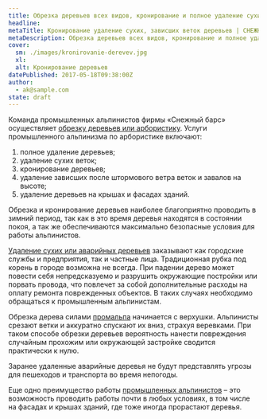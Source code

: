 ```yaml
---
title: Обрезка деревьев всех видов, кронирование и полное удаление сухих, зависших веток деревьев на крышах и фасадах зданий
headline: 
metaTitle: Кронирование удаление сухих, зависших веток деревьев | СНЕЖНЫЙ БАРС
metaDescription: Обрезка деревьев всех видов, кронирование и полное удаление сухих, зависших веток ☎ +38 (097) 970-53-76 от компании Снежный Барс
cover:
  sm: ./images/kronirovanie-derevev.jpg
  xl: 
  alt: Кронирование деревьев
datePublished: 2017-05-18T09:38:00Z
author:
  - ak@sample.com
state: draft
---
```

Команда промышленных альпинистов фирмы «Снежный барс» осуществляет [обрезку деревьев или арбористику](/ru/blog/obrezka-derevev/ "Качественное и быстрое удаление деревьев, сухих, зависших веток"). Услуги промышленного альпинизма по арбористике включают:

1.  полное удаление деревьев;
2.  удаление сухих веток;
3.  кронирование деревьев;
4.  удаление зависших после штормового ветра веток и завалов на высоте;
5.  удаление деревьев на крышах и фасадах зданий.

Обрезка и кронирование деревьев наиболее благоприятно проводить в зимний период, так как в это время деревья находятся в состоянии покоя, а так же обеспечиваются максимально безопасные условия для работы альпинистов.

[Удаление сухих или аварийных деревьев](/ru/blog/obrezka-derevev/ "Обрезка деревьев всех видов") заказывают как городские службы и предприятия, так и частные лица. Традиционная рубка под корень в городе возможна не всегда. При падении дерево может повести себя непредсказуемо и разрушить окружающие постройки или порвать провода, что повлечет за собой дополнительные расходы на оплату ремонта поврежденных объектов. В таких случаях необходимо обращаться к промышленным альпинистам.

Обрезка дерева силами [промальпа](/ru/blog/promyshlennyi-alpinizm/ "Промышленные альпинисты выполнят косметический ремонт фасадов, реставрацию и покраску стен дома, высотные работы любой сложности") начинается с верхушки. Альпинисты срезают ветки и аккуратно спускают их вниз, страхуя веревками. При таком способе обрезки деревьев вероятность нанести повреждения случайным прохожим или окружающей застройке сводится практически к нулю.

Заранее удаленные аварийные деревья не будут представлять угрозы для пешеходов и транспорта во время непогоды.

Еще одно преимущество работы [промышленных альпинистов](/ru/blog/promyshlennyi-alpinizm/ "Высотные работы и услуги альпинистов по доступным ценам") – это возможность проводить работы почти в любых условиях, в том числе на фасадах и крышах зданий, где тоже иногда прорастают деревья.
